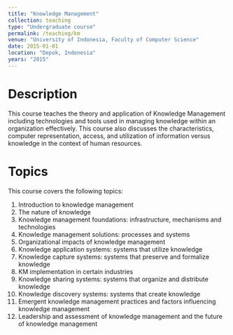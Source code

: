 ```yaml
---
title: "Knowledge Management"
collection: teaching
type: "Undergraduate course"
permalink: /teaching/km
venue: "University of Indonesia, Faculty of Computer Science"
date: 2015-01-01
location: "Depok, Indonesia"
years: "2015"
---
```

Description
======
This course teaches the theory and application of Knowledge Management including technologies and tools used in managing knowledge within an organization effectively. This course also discusses the characteristics, computer representation, access, and utilization of information versus knowledge in the context of human resources.

Topics
======
This course covers the following topics:
1. Introduction to knowledge management
2. The nature of knowledge
3. Knowledge management foundations: infrastructure, mechanisms and technologies 
4. Knowledge management solutions: processes and systems 
5. Organizational impacts of knowledge management
6. Knowledge application systems: systems that utilize knowledge
7. Knowledge capture systems: systems that preserve and formalize knowledge 
8. KM implementation in certain industries 
9. Knowledge sharing systems: systems that organize and distribute knowledge 
10. Knowledge discovery systems: systems that create knowledge
11. Emergent knowledge management practices and factors influencing knowledge management
12. Leadership and assessment of knowledge management and the future of knowledge management

